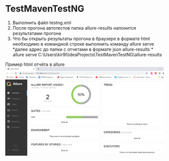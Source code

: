# TestMavenTestNG

1. Выполнить файл testng.xml
2. После прогона автотестов папка allure-results напонится результатами прогона
3. Что бы открыть результаты прогона в браузере в формате html необходимо
в командной строке выполнить команду allure serve *далее адрес до папки с отчетами в формате json allure-results *
allure serve C:\Users\kir9l\IdeaProjects\TestMavenTestNG\allure-results
   
Пример html отчёта в allure
![img.png](img.png)
 
